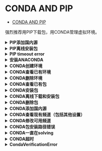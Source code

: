 # CONDA AND PIP

- [CONDA AND PIP](#conda-and-pip)

强烈推荐用PIP下载包，用CONDA管理虚拟环境。

<details>
<summary><b>PIP添加国内源</b></summary>

[[参考]](https://mirrors.tuna.tsinghua.edu.cn/help/pypi/)

（并设为默认）

```bash
pip install pip -U
pip config set global.index-url https://pypi.tuna.tsinghua.edu.cn/simple
```

</details>

<details>
<summary><b>PIP离线安装包</b></summary>

- 先试试直接`pip install`，记住名称和大小。
- 在`PyPI`搜索对应版本。
- 下载，直接`pip install /path/to/pkg.whl`

</details>

<details>
<summary><b>PIP timeout error</b></summary>

```bash
pip install --default-timeout=100 xxx -i https://mirrors.tuna.tsinghua.edu.cn/pypi/web/simple/
```

另：创建或修改`~/.pip/pip.conf`，内容如下：

```txt
[global]
index-url = https://pypi.tuna.tsinghua.edu.cn/simple
[install]
trusted-host=mirrors.aliyun.com
```

</details>

<details>
<summary><b>安装ANACONDA</b></summary>

> 查看最新链接

[[官网]](https://repo.anaconda.com/archive/)

可在服务器`wget`下载。

> 安装

- 空格跳过协议，一切回车默认。
- 若刚刚没选yes激活，手动激活：`conda init bash`，重启terminal。

建议添加国内源。见后。

</details>

<details>
<summary><b>CONDA创建环境</b></summary>

```bash
conda create -n env_name python=3.6  # 最基本操作
conda create -n venv pip python=3.7  # 可同时装好多个包
```

注意！！！！最好指定python，否则默认可能装成python2，后面的安装都是有问题的。

</details>

<details>
<summary><b>CONDA查看已有环境</b></summary>

```bash
conda env list
```

</details>

<details>
<summary><b>CONDA删除环境</b></summary>

```bash
conda env remove -n env_name
```

</details>

<details>
<summary><b>CONDA查看已有包</b></summary>

```bash
conda list
```

</details>

<details>
<summary><b>CONDA安装包</b></summary>

```bash
conda install pkg_name -y  # 默认yes。注意要先进入环境
```

</details>

<details>
<summary><b>CONDA离线下载和安装包</b></summary>

- 在[[官网]](https://anaconda.org/anaconda/repo)搜包。
- 下载。
- 安装：`conda install --use-local path/to/xxx.tar.bz2`

</details>

<details>
<summary><b>CONDA删除包</b></summary>

```bash
conda remove pkg_name
```

</details>

<details>
<summary><b>CONDA添加国内源</b></summary>

```bash
conda config --add channels https://mirrors.tuna.tsinghua.edu.cn/anaconda/pkgs/free/
conda config --add channels https://mirrors.tuna.tsinghua.edu.cn/anaconda/cloud/conda-forge
conda config --add channels https://mirrors.tuna.tsinghua.edu.cn/anaconda/cloud/msys2/
```

</details>

<details>
<summary><b>CONDA查看现有频道（包括其他设置）</b></summary>

```bash
conda config --show
```

</details>

<details>
<summary><b>CONDA修改可用频道</b></summary>

```bash
vim ~/.condarc
```

</details>

<details>
<summary><b>CONDA包安装路径错误</b></summary>

记得`python -m xxx`

</details>

<details>
<summary><b>CONDA一直在solving</b></summary>

删除除`defaults`外所有channels。

</details>

<details>
<summary><b>CONDA超时</b></summary>

- 重新登陆校园网。
- 删除`defaults`，并把`https`都改为`http`。

</details>

<details>
<summary><b>CondaVerificationError</b></summary>

```bash
conda clean --all
```

</details>
